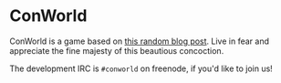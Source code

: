 ConWorld
========

ConWorld is a game based on [this random blog post](http://slatestarcodex.com/2013/04/15/things-i-learned-by-spending-five-thousand-years-in-an-alternate-universe/). 
Live in fear and appreciate the fine majesty of this beautious concoction.

The development IRC is `#conworld` on freenode, if you'd like to join us!
